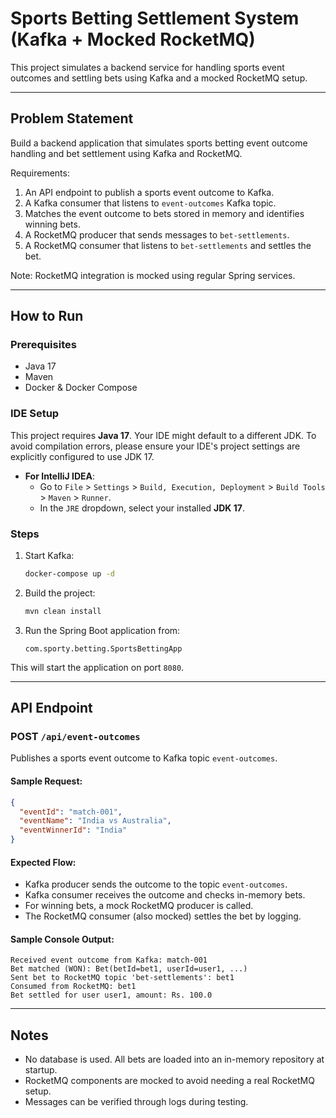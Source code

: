 # Sports Betting Settlement System (Kafka + Mocked RocketMQ)

This project simulates a backend service for handling sports event outcomes and settling bets using Kafka and a mocked RocketMQ setup.

---

## Problem Statement

Build a backend application that simulates sports betting event outcome handling and bet settlement using Kafka and RocketMQ.

Requirements:

1. An API endpoint to publish a sports event outcome to Kafka.
2. A Kafka consumer that listens to `event-outcomes` Kafka topic.
3. Matches the event outcome to bets stored in memory and identifies winning bets.
4. A RocketMQ producer that sends messages to `bet-settlements`.
5. A RocketMQ consumer that listens to `bet-settlements` and settles the bet.

Note: RocketMQ integration is mocked using regular Spring services.

---

## How to Run

### Prerequisites

- Java 17
- Maven
- Docker & Docker Compose

### IDE Setup

This project requires **Java 17**. Your IDE might default to a different JDK. To avoid compilation errors, please ensure your IDE's project settings are explicitly configured to use JDK 17.

* **For IntelliJ IDEA**:
   * Go to `File` > `Settings` > `Build, Execution, Deployment` > `Build Tools` > `Maven` > `Runner`.
   * In the `JRE` dropdown, select your installed **JDK 17**.

### Steps

1. Start Kafka:

   ```bash
   docker-compose up -d
   ```

2. Build the project:

   ```bash
   mvn clean install
   ```

3. Run the Spring Boot application from:

   ```
   com.sporty.betting.SportsBettingApp
   ```

This will start the application on port `8080`.

---

## API Endpoint

### POST `/api/event-outcomes`

Publishes a sports event outcome to Kafka topic `event-outcomes`.

#### Sample Request:

```json
{
  "eventId": "match-001",
  "eventName": "India vs Australia",
  "eventWinnerId": "India"
}
```

#### Expected Flow:

- Kafka producer sends the outcome to the topic `event-outcomes`.
- Kafka consumer receives the outcome and checks in-memory bets.
- For winning bets, a mock RocketMQ producer is called.
- The RocketMQ consumer (also mocked) settles the bet by logging.

#### Sample Console Output:

```
Received event outcome from Kafka: match-001
Bet matched (WON): Bet(betId=bet1, userId=user1, ...)
Sent bet to RocketMQ topic 'bet-settlements': bet1
Consumed from RocketMQ: bet1
Bet settled for user user1, amount: Rs. 100.0
```

---

## Notes

- No database is used. All bets are loaded into an in-memory repository at startup.
- RocketMQ components are mocked to avoid needing a real RocketMQ setup.
- Messages can be verified through logs during testing.

